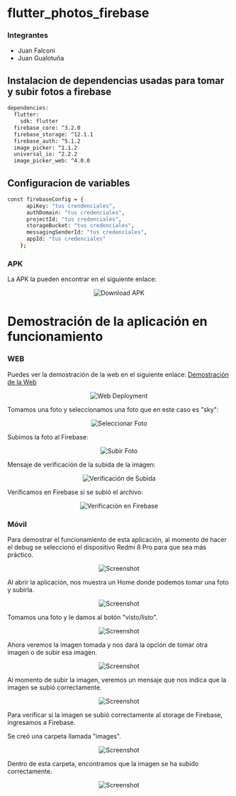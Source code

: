 # flutter_photos_firebase

### Integrantes
- Juan Falconi
- Juan Gualotuña

## Instalacion de dependencias usadas para tomar y subir fotos a firebase

```sh
dependencies:
  flutter:
    sdk: flutter
  firebase_core: ^3.2.0
  firebase_storage: ^12.1.1
  firebase_auth: ^5.1.2
  image_picker: ^1.1.2
  universal_io: ^2.2.2
  image_picker_web: ^4.0.0
```

## Configuracion de variables 

```sh
const firebaseConfig = {
      apiKey: "tus crendenciales",
      authDomain: "tus credenciales",
      projectId: "tus credenciales",
      storageBucket: "tus credenciales",
      messagingSenderId: "tus credenciales",
      appId: "tus credenciales"
    };
```

### APK
La APK la pueden encontrar en el siguiente enlace:

<p align="center">
  <a href="https://epnecuador-my.sharepoint.com/:u:/g/personal/juan_falconi_epn_edu_ec/EbdItiPrgYZDpMbDHiO4A3sBn_la9NtfdjSMbbxQDDHKvw?e=YeQzFN" style="text-decoration:none;">
    <img src="https://img.shields.io/badge/Download%20APK-blue?style=for-the-badge&logo=android" alt="Download APK">
  </a>
</p>

# Demostración de la aplicación en funcionamiento

### WEB

Puedes ver la demostración de la web en el siguiente enlace:
[Demostración de la Web](https://fir-flutter-codelab-403c7.web.app/)

<p align="center">
  <img src="https://github.com/user-attachments/assets/5090c96e-22a8-418c-ba82-2ff5c7800ad0" alt="Web Deployment">
</p>

Tomamos una foto y seleccionamos una foto que en este caso es "sky":

<p align="center">
  <img src="https://github.com/user-attachments/assets/2f8a3adb-3938-40a0-8f12-b77e65555515" alt="Seleccionar Foto">
</p>

Subimos la foto al Firebase:

<p align="center">
  <img src="https://github.com/user-attachments/assets/0e22f58f-3f65-44e5-bdec-0b1aaac581c7" alt="Subir Foto">
</p>

Mensaje de verificación de la subida de la imagen:

<p align="center">
  <img src="https://github.com/user-attachments/assets/01aaac51-a3b7-4828-b85d-d78b299255b8" alt="Verificación de Subida">
</p>

Verificamos en Firebase si se subió el archivo:

<p align="center">
  <img src="https://github.com/user-attachments/assets/b0808938-15d4-4ae8-ac13-de5d0fced62d" alt="Verificación en Firebase">
</p>

### Móvil

Para demostrar el funcionamiento de esta aplicación, al momento de hacer el debug se seleccionó el dispositivo Redmi 8 Pro para que sea más práctico.

<p align="center">
  <img src="https://github.com/user-attachments/assets/7e9a9988-fb78-48bd-84c7-79bb9781773f" alt="Screenshot" />
</p>

Al abrir la aplicación, nos muestra un Home donde podemos tomar una foto y subirla.

<p align="center">
  <img src="https://github.com/user-attachments/assets/3abf0ea8-a62a-4f57-9c7e-f3be901a348f" alt="Screenshot" />
</p>

Tomamos una foto y le damos al botón "visto/listo".

<p align="center">
  <img src="https://github.com/user-attachments/assets/2f355a4f-9db9-4695-b84a-939fabd6ec0b" alt="Screenshot" />
</p>

Ahora veremos la imagen tomada y nos dará la opción de tomar otra imagen o de subir esa imagen.

<p align="center">
  <img src="https://github.com/user-attachments/assets/643f9ddb-9ebf-4389-a67b-0b1b853065f7" alt="Screenshot" />
</p>

Al momento de subir la imagen, veremos un mensaje que nos indica que la imagen se subió correctamente.

<p align="center">
  <img src="https://github.com/user-attachments/assets/ae9566ee-6cbf-4327-8251-e9622f8d297c" alt="Screenshot" />
</p>

Para verificar si la imagen se subió correctamente al storage de Firebase, ingresamos a Firebase.

Se creó una carpeta llamada "images".

<p align="center">
  <img src="https://github.com/user-attachments/assets/dfcd33e8-e6cd-48a0-86e7-509fb66b1ec6" alt="Screenshot" />
</p>

Dentro de esta carpeta, encontramos que la imagen se ha subido correctamente.

<p align="center">
  <img src="https://github.com/user-attachments/assets/6f6d1a0a-1366-4fcf-92cc-3fea528f35e5" alt="Screenshot" />
</p>
